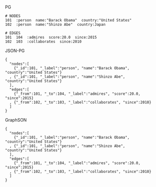 PG

    # NODES
    101  :person  name:"Barack Obama"  country:"United States"
    102  :person  name:"Shinzo Abe"  country:Japan

    # EDGES
    101  104  :admires  score:20.0  since:2015
    102  103  :collaborates  since:2010

JSON-PG

    {
      "nodes":[
        {"_id":101, "_label":"person", "name":"Barack Obama", "country":"United States"}
      , {"_id":101, "_label":"person", "name":"Shinzo Abe", "country":"United States"}
      ],
      "edges":[
        {"_from":101, "_to":104, "_label":"admires", "score":20.0, "since":2015}
      , {"_from":102, "_to":103, "_label":"collaborates", "since":2010}
      ]
    }

GraphSON

    {
      "nodes":[
        {"_id":101, "_label":"person", "name":"Barack Obama", "country":"United States"}
      , {"_id":101, "_label":"person", "name":"Shinzo Abe", "country":"United States"}
      ],
      "edges":[
        {"_from":101, "_to":104, "_label":"admires", "score":20.0, "since":2015}
      , {"_from":102, "_to":103, "_label":"collaborates", "since":2010}
      ]
    }


